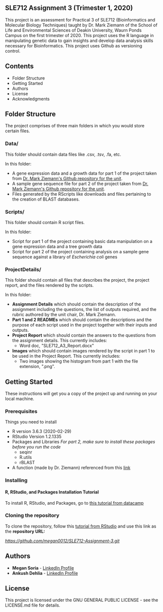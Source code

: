## SLE712 Assignment 3 (Trimester 1, 2020)
This project is an assessment for Practical 3 of SLE712 (Bioinformatics and Molecular Biology Techniques) taught by Dr. Mark Ziemann of the School of Life and Environmental Sciences of Deakin University, Waurn Ponds Campus on the first trimester of 2020. This project uses the R language in manipulating genetic data to gain insights and develop data analysis skills necessary for Bioinformatics. This project uses Github as versioning control.

## Contents
* Folder Structure
* Getting Started
* Authors
* License
* Acknowledgments

## Folder Structure

The project comprises of three main folders in which you would store certain files.

### Data/

This folder should contain data files like .csv, .tsv, .fa, etc.

In this folder:

- A gene expression data and a growth data for part 1 of the project taken from [Dr. Mark Ziemann's Github repository for the unit](https://github.com/markziemann/SLE712_files/tree/master/bioinfo_asst3_part1_files).
- A sample gene sequence file for part 2 of the project taken from [Dr. Mark Ziemann's Github repository for the unit](https://github.com/markziemann/SLE712_files/tree/master/bioinfo_asst3_part2_files).
- Files generated by the RScripts like downloads and files pertaining to the creation of BLAST databases.

### Scripts/

This folder should contain R script files.

In this folder:

- Script for part 1 of the project containing basic data manipulation on a gene expression data and a tree growth data 
- Script for part 2 of the project containing analysis on a sample gene sequence against a library of *Escherichia coli* genes

### ProjectDetails/

This folder should contain all files that describes the project, the project report, and the files rendered by the scripts.

In this folder:

- **Assignment Details** which should contain the description of the assignment including the questions, the list of outputs required, and the rubric authored by the unit chair, Dr. Mark Ziemann.
- **Part 1 and 2 READMEs** which should contain the descriptions and the purpose of each script used in the project together with their inputs and outputs.
- **Project Report** which should contain the answers to the questions from the assignment details. This currently includes:
  - Word doc, "SLE712_A3_Report.docx"
- **Images** which should contain images rendered by the script in part 1 to be used in the Project Report. This currently includes:
  - Two images showing the histogram from part 1 with the file extension, ".png".

## Getting Started

These instructions will get you a copy of the project up and running on your local machine.  

### Prerequisites

Things you need to install

- R version 3.6.3 (2020-02-29)
- RStudio Version 1.2.1335
- Packages and Libraries 
  *For part 2, make sure to install these packages before you run the code*
  + seqinr
  + R.utils
  + rBLAST
- A function (made by Dr. Ziemann) referenced from this [link](https://raw.githubusercontent.com/markziemann/SLE712_files/master/bioinfo_asst3_part2_files/mutblast_functions.R)

### Installing

#### R, RStudio, and Packages Installation Tutorial
To install R, RStudio, and Packages, go to [this tutorial from datacamp](https://www.datacamp.com/community/tutorials/installing-R-windows-mac-ubuntu)

### Cloning the repository
To clone the repository, follow this [tutorial from RStudio](https://support.rstudio.com/hc/en-us/articles/200532077-Version-Control-with-Git-and-SVN) and use this link as the **repository URL:**

  *<https://github.com/megan0012/SLE712-Assignment-3.git>*

## Authors

* **Megan Soria** - [LinkedIn Profile](https://www.linkedin.com/in/megan-soria-b8a97857/)
* **Ankush Dehlia** - [LinkedIn Profile](https://www.linkedin.com/in/ankush-dehlia/)


## License

This project is licensed under the GNU GENERAL PUBLIC LICENSE - see the LICENSE.md file for details.





